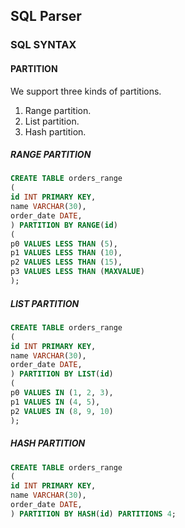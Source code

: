 ## SQL Parser
### SQL SYNTAX
#### PARTITION
We support three kinds of partitions.
1. Range partition.
2. List partition.
3. Hash partition.
##### RANGE PARTITION
```sql
CREATE TABLE orders_range
(
id INT PRIMARY KEY,
name VARCHAR(30),
order_date DATE,
) PARTITION BY RANGE(id)
(
p0 VALUES LESS THAN (5),
p1 VALUES LESS THAN (10),
p2 VALUES LESS THAN (15),
p3 VALUES LESS THAN (MAXVALUE)
);
```
##### LIST PARTITION
```sql
CREATE TABLE orders_range
(
id INT PRIMARY KEY,
name VARCHAR(30),
order_date DATE,
) PARTITION BY LIST(id)
(
p0 VALUES IN (1, 2, 3),
p1 VALUES IN (4, 5),
p2 VALUES IN (8, 9, 10)
);
```
##### HASH PARTITION
```sql
CREATE TABLE orders_range
(
id INT PRIMARY KEY,
name VARCHAR(30),
order_date DATE,
) PARTITION BY HASH(id) PARTITIONS 4;
```